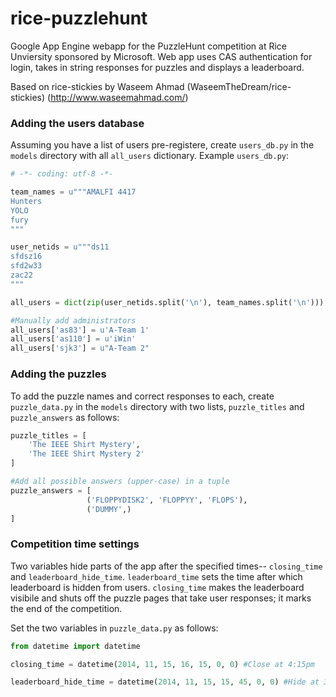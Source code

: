 rice-puzzlehunt
=============

Google App Engine webapp for the PuzzleHunt competition at Rice Unviersity sponsored by Microsoft. Web app uses CAS authentication for login, takes in string responses for puzzles and displays a leaderboard. 

Based on rice-stickies by Waseem Ahmad (WaseemTheDream/rice-stickies)
(http://www.waseemahmad.com/)

### Adding the users database

Assuming you have a list of users pre-registere, create `users_db.py` in the `models` directory with all `all_users` dictionary. Example `users_db.py`:

```python
# -*- coding: utf-8 -*-

team_names = u"""AMALFI 4417
Hunters
YOLO
fury
"""

user_netids = u"""ds11
sfdsz16
sfd2w33
zac22
"""

all_users = dict(zip(user_netids.split('\n'), team_names.split('\n')))

#Manually add administrators
all_users['as83'] = u'A-Team 1'
all_users['as110'] = u'iWin'
all_users['sjk3'] = u"A-Team 2"

```

### Adding the puzzles

To add the puzzle names and correct responses to each, create `puzzle_data.py` in the `models` directory with two lists, `puzzle_titles` and `puzzle_answers` as follows:

```python
puzzle_titles = [
    'The IEEE Shirt Mystery',
    'The IEEE Shirt Mystery 2'
]

#Add all possible answers (upper-case) in a tuple
puzzle_answers = [
                 ('FLOPPYDISK2', 'FLOPPYY', 'FLOPS'),
                 ('DUMMY',)
]

```

### Competition time settings

Two variables hide parts of the app after the specified times-- `closing_time` and `leaderboard_hide_time`. `leaderboard_time` sets the time after which leaderboard is hidden from users. `closing_time` makes the leaderboard visibile and shuts off the puzzle pages that take user responses; it marks the end of the competition. 

Set the two variables in `puzzle_data.py` as follows:

```python
from datetime import datetime

closing_time = datetime(2014, 11, 15, 16, 15, 0, 0) #Close at 4:15pm

leaderboard_hide_time = datetime(2014, 11, 15, 15, 45, 0, 0) #Hide at 3:45pm
```

